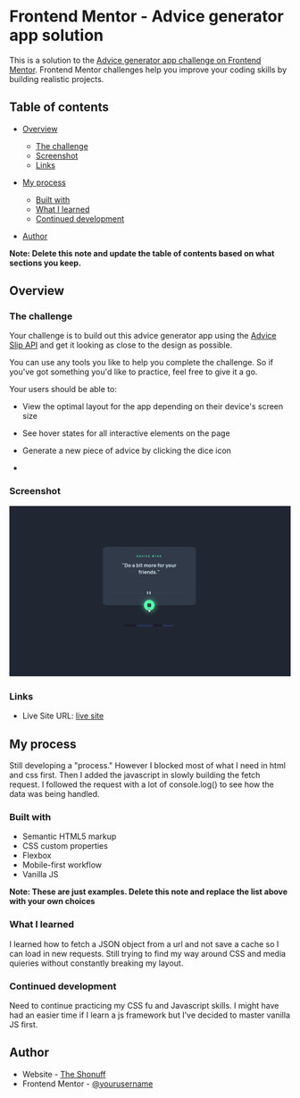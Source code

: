 # Frontend Mentor - Advice generator app solution

This is a solution to the [Advice generator app challenge on Frontend Mentor](https://www.frontendmentor.io/challenges/advice-generator-app-QdUG-13db). Frontend Mentor challenges help you improve your coding skills by building realistic projects.

## Table of contents

- [Overview](#overview)
  - [The challenge](#the-challenge)
  - [Screenshot](#screenshot)
  - [Links](#links)
- [My process](#my-process)
  - [Built with](#built-with)
  - [What I learned](#what-i-learned)
  - [Continued development](#continued-development)

- [Author](#author)


**Note: Delete this note and update the table of contents based on what sections you keep.**

## Overview

### The challenge

Your challenge is to build out this advice generator app using the [Advice Slip API](https://api.adviceslip.com) and get it looking as close to the design as possible.

You can use any tools you like to help you complete the challenge. So if you've got something you'd like to practice, feel free to give it a go.

Your users should be able to:

- View the optimal layout for the app depending on their device's screen size
- See hover states for all interactive elements on the page
- Generate a new piece of advice by clicking the dice icon

- 

### Screenshot


![](./images/Advice-Generator-Screen.png)


### Links


- Live Site URL: [live site](https://theshonuff.github.io/advice-generator/)

## My process

Still developing a "process." However I blocked most of what I need in html and css first. Then I added the javascript in slowly building the fetch request. I followed the request with a lot of console.log() to see how the data was being handled.

### Built with

- Semantic HTML5 markup
- CSS custom properties
- Flexbox
- Mobile-first workflow
- Vanilla JS


**Note: These are just examples. Delete this note and replace the list above with your own choices**

### What I learned

I learned how to fetch a JSON object from a url and not save a cache so I can load in new requests. Still trying to find my way around CSS and media quieries without constantly breaking my layout. 


### Continued development

Need to continue practicing my CSS fu and Javascript skills. I might have had an easier time if I learn a js framework but I've decided to master vanilla JS first.



## Author

- Website - [The Shonuff](https://www.thedudeway.com)
- Frontend Mentor - [@yourusername](https://www.frontendmentor.io/profile/TheShonuff)

